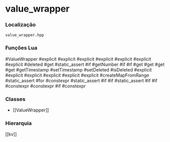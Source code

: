 # value_wrapper

### Localização
`value_wrapper.hpp`

### Funções Lua
#ValueWrapper
#explicit
#explicit
#explicit
#explicit
#explicit
#explicit
#explicit
#deleted
#get
#static_assert
#if
#getNumber
#if
#if
#get
#get
#get
#get
#getTimestamp
#setTimestamp
#setDeleted
#isDeleted
#explicit
#explicit
#explicit
#explicit
#explicit
#explicit
#createMapFromRange
#static_assert
#for
#constexpr
#static_assert
#if
#if
#static_assert
#if
#if
#constexpr
#constexpr
#if
#constexpr

### Classes
- [[ValueWrapper]]

### Hierarquia
[[kv]]
